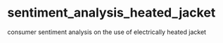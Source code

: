 # sentiment_analysis_heated_jacket
consumer sentiment analysis on the use of electrically heated jacket
